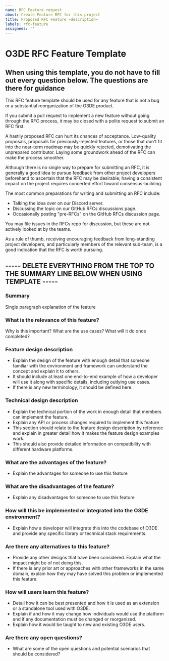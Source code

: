 ```yaml
---
name: RFC Feature request
about: Create Feature RFC for this project
title: Proposed RFC Feature =description=
labels: rfc-feature
assignees: ''
---
```


# O3DE RFC Feature Template

## When using this template, you do not have to fill out every question below. The questions are there for guidance

This RFC feature template should be used for any feature that is not a bug or a substantial reorganization of the O3DE product.

If you submit a pull request to implement a new feature without going through the RFC process, it may be closed with a polite request to submit an RFC first.

A hastily proposed RFC can hurt its chances of acceptance. Low-quality proposals, proposals for previously-rejected features, or those that don't fit into the near-term roadmap may be quickly rejected, demotivating the unprepared contributor. Laying some groundwork ahead of the RFC can make the process smoother.

Although there is no single way to prepare for submitting an RFC, it is generally a good idea to pursue feedback from other project developers beforehand to ascertain that the RFC may be desirable; having a consistent impact on the project requires concerted effort toward consensus-building.

The most common preparations for writing and submitting an RFC include:

- Talking the idea over on our Discord server.
- Discussing the topic on our GitHub RFCs discussions page.
- Occasionally posting "pre-RFCs" on the GitHub RFCs discussion page.

You may file issues in the RFCs repo for discussion, but these are not actively looked at by the teams.

As a rule of thumb, receiving encouraging feedback from long-standing project developers, and particularly members of the relevant sub-team, is a good indication that the RFC is worth pursuing.

## ----- DELETE EVERYTHING FROM THE TOP TO THE SUMMARY LINE BELOW WHEN USING TEMPLATE -----

### Summary

Single paragraph explanation of the feature

### What is the relevance of this feature?

Why is this important? What are the use cases? What will it do once completed?

### Feature design description

- Explain the design of the feature with enough detail that someone familiar with the environment and framework can understand the concept and explain it to others.
- It should include at least one end-to-end example of how a developer will use it along with specific details, including outlying use cases.
- If there is any new terminology, it should be defined here.

### Technical design description

- Explain the technical portion of the work in enough detail that members can implement the feature.
- Explain any API or process changes required to implement this feature
- This section should relate to the feature design description by reference and explain in greater detail how it makes the feature design examples work.
- This should also provide detailed information on compatibility with different hardware platforms.

### What are the advantages of the feature?

- Explain the advantages for someone to use this feature

### What are the disadvantages of the feature?

- Explain any disadvantages for someone to use this feature

### How will this be implemented or integrated into the O3DE environment?

- Explain how a developer will integrate this into the codebase of O3DE and provide any specific library or technical stack requirements.

### Are there any alternatives to this feature?

- Provide any other designs that have been considered. Explain what the impact might be of not doing this.
- If there is any prior art or approaches with other frameworks in the same domain, explain how they may have solved this problem or implemented this feature.

### How will users learn this feature?

- Detail how it can be best presented and how it is used as an extension or a standalone tool used with O3DE.
- Explain if and how it may change how individuals would use the platform and if any documentation must be changed or reorganized.
- Explain how it would be taught to new and existing O3DE users.

### Are there any open questions?

- What are some of the open questions and potential scenarios that should be considered?
